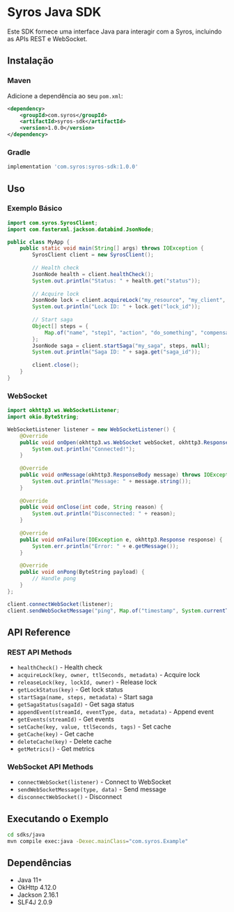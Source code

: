 # Syros Java SDK

Este SDK fornece uma interface Java para interagir com a Syros, incluindo as APIs REST e WebSocket.

## Instalação

### Maven

Adicione a dependência ao seu `pom.xml`:

```xml
<dependency>
    <groupId>com.syros</groupId>
    <artifactId>syros-sdk</artifactId>
    <version>1.0.0</version>
</dependency>
```

### Gradle

```gradle
implementation 'com.syros:syros-sdk:1.0.0'
```

## Uso

### Exemplo Básico

```java
import com.syros.SyrosClient;
import com.fasterxml.jackson.databind.JsonNode;

public class MyApp {
    public static void main(String[] args) throws IOException {
        SyrosClient client = new SyrosClient();
        
        // Health check
        JsonNode health = client.healthCheck();
        System.out.println("Status: " + health.get("status"));
        
        // Acquire lock
        JsonNode lock = client.acquireLock("my_resource", "my_client", 60L, null);
        System.out.println("Lock ID: " + lock.get("lock_id"));
        
        // Start saga
        Object[] steps = {
            Map.of("name", "step1", "action", "do_something", "compensation", "undo_something")
        };
        JsonNode saga = client.startSaga("my_saga", steps, null);
        System.out.println("Saga ID: " + saga.get("saga_id"));
        
        client.close();
    }
}
```

### WebSocket

```java
import okhttp3.ws.WebSocketListener;
import okio.ByteString;

WebSocketListener listener = new WebSocketListener() {
    @Override
    public void onOpen(okhttp3.ws.WebSocket webSocket, okhttp3.Response response) {
        System.out.println("Connected!");
    }
    
    @Override
    public void onMessage(okhttp3.ResponseBody message) throws IOException {
        System.out.println("Message: " + message.string());
    }
    
    @Override
    public void onClose(int code, String reason) {
        System.out.println("Disconnected: " + reason);
    }
    
    @Override
    public void onFailure(IOException e, okhttp3.Response response) {
        System.err.println("Error: " + e.getMessage());
    }
    
    @Override
    public void onPong(ByteString payload) {
        // Handle pong
    }
};

client.connectWebSocket(listener);
client.sendWebSocketMessage("ping", Map.of("timestamp", System.currentTimeMillis()));
```

## API Reference

### REST API Methods

- `healthCheck()` - Health check
- `acquireLock(key, owner, ttlSeconds, metadata)` - Acquire lock
- `releaseLock(key, lockId, owner)` - Release lock
- `getLockStatus(key)` - Get lock status
- `startSaga(name, steps, metadata)` - Start saga
- `getSagaStatus(sagaId)` - Get saga status
- `appendEvent(streamId, eventType, data, metadata)` - Append event
- `getEvents(streamId)` - Get events
- `setCache(key, value, ttlSeconds, tags)` - Set cache
- `getCache(key)` - Get cache
- `deleteCache(key)` - Delete cache
- `getMetrics()` - Get metrics

### WebSocket API Methods

- `connectWebSocket(listener)` - Connect to WebSocket
- `sendWebSocketMessage(type, data)` - Send message
- `disconnectWebSocket()` - Disconnect

## Executando o Exemplo

```bash
cd sdks/java
mvn compile exec:java -Dexec.mainClass="com.syros.Example"
```

## Dependências

- Java 11+
- OkHttp 4.12.0
- Jackson 2.16.1
- SLF4J 2.0.9
